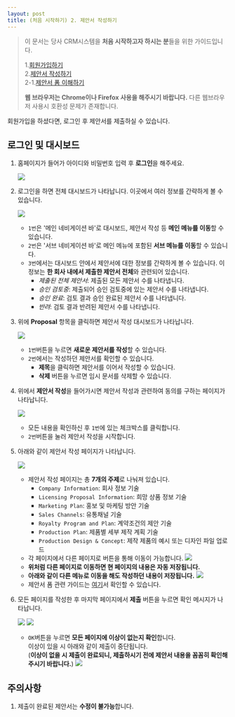 ```yaml
---
layout: post
title: (처음 시작하기) 2. 제안서 작성하기
---
```


>이 문서는 당사 CRM시스템을 **처음 시작하고자 하시는 분**들을 위한 가이드입니다.  
>  
>1.[회원가입하기]({{site.baseurl}}/Signup)   
>2.[제안서 작성하기]({{site.baseurl}}/Write-Proposal)   
>2-1.[제안서 폼 이해하기]({{site.baseurl}}/Write-Proposal-Detail)
>
>**웹 브라우저는 Chrome이나 Firefox 사용을 해주시기 바랍니다.**
>다른 웹브라우저 사용시 호환성 문제가 존재합니다.

회원가입을 하셨다면, 로그인 후 제안서를 제출하실 수 있습니다.

## 로그인 및 대시보드
1. 홈페이지가 들어가 아이디와 비밀번호 입력 후 **로그인**을 해주세요.

    ![](/images/write-proposal/login.png)

2. 로그인을 하면 전체 대시보드가 나타납니다. 이곳에서 여러 정보를 간략하게 볼 수 있습니다.

    ![](/images/write-proposal/dashboard.png)
    - `1번`은 '메인 네비게이션 바'로 대시보드, 제안서 작성 등 **메인 메뉴를 이동**할 수 있습니다.
    - `2번`은 '서브 네비게이션 바'로 메인 메뉴에 포함된 **서브 메뉴를 이동**할 수 있습니다.
    - `3번`에서는 대시보드 안에서 제안서에 대한 정보를 간략하게 볼 수 있습니다. 이 정보는 **한 회사 내에서 제출한 제안서 전체**와 관련되어 있습니다.
        - *제출된 전체 제안서*: 제출된 모든 제안서 수를 나타냅니다.
        - *승인 검토중*: 제출되어 승인 검토중에 있는 제안서 수를 나타냅니다.
        - *승인 완료*: 검토 결과 승인 완료된 제안서 수를 나타냅니다.
        - *반려*: 검토 결과 반려된 제안서 수를 나타냅니다.

3. 위에 **Proposal** 항목을 클릭하면 제안서 작성 대시보드가 나타납니다.

    ![](/images/write-proposal/proposal-1.png)
    - `1번`버튼을 누르면 **새로운 제안서를 작성**할 수 있습니다.
    - `2번`에서는 작성하던 제안서를 확인할 수 있습니다.
        - **제목**을 클릭하면 제안서를 이어서 작성할 수 있습니다.
        - **삭제** 버튼을 누르면 임시 문서를 삭제할 수 있습니다.

4. 위에서 **제안서 작성**을 들어가시면 제안서 작성과 관련하여 동의를 구하는 페이지가 나타납니다.

    ![](/images/write-proposal/proposal-confirm.png)
    - 모든 내용을 확인하신 후 `1번`에 있는 체크박스를 클릭합니다.
    - `2번`버튼을 눌러 제안서 작성을 시작합니다.

5. 아래와 같이 제안서 작성 페이지가 나타납니다.
    
    ![](/images/write-proposal/proposal-2.png)
    - 제안서 작성 페이지는 총 **7개의 주제**로 나눠져 있습니다. 
        - `Company Information`: 회사 정보 기술
        - `Licensing Proposal Information`: 희망 상품 정보 기술
        - `Marketing Plan`: 홍보 및 마케팅 방안 기술
        - `Sales Channels`: 유통채널 기술
        - `Royalty Program and Plan`: 계약조건의 제안 기술
        - `Production Plan`: 제품별 세부 제작 계획 기술
        - `Production Design & Concept`: 제작 제품의 예시 또는 디자인 파일 업로드
    - 각 페이지에서 다른 페이지로 버튼을 통해 이동이 가능합니다.
        ![](/images/write-proposal/proposal-3.png)
    - **위처럼 다른 페이지로 이동하면 현 페이지의 내용은 자동 저장됩니다.**
    - **아래와 같이 다른 메뉴로 이동을 해도 작성하던 내용이 저장됩니다.**
        ![](/images/write-proposal/proposal-8.png)
    - 제안서 폼 관련 가이드는 [여기]({{site.baseurl}}/Write-Proposal-detail)서 확인할 수 있습니다.

6. 모든 페이지를 작성한 후 마지막 페이지에서 **제출** 버튼을 누르면 확인 메시지가 나타납니다.

    ![](/images/write-proposal/proposal-4.png)
    ![](/images/write-proposal/proposal-5.png)
    - `OK`버튼을 누르면 **모든 페이지에 이상이 없는지 확인**합니다.   
    이상이 있을 시 아래와 같이 제출이 중단됩니다.   
    (**이상이 없을 시 제출이 완료되니, 제출하시기 전에 제안서 내용을 꼼꼼히 확인해주시기 바랍니다.**)
        ![](/images/write-proposal/proposal-7.png)

## 주의사항
1. 제출이 완료된 제안서는 **수정이 불가능**합니다. 
